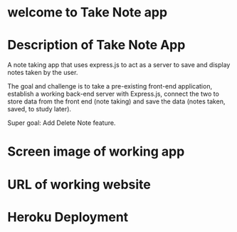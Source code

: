 # welcome to Take Note app #

# Description of Take Note App #
A note taking app that uses express.js to act as a
server to save and display notes taken by the user. 

The goal and challenge is to take a pre-existing front-end application, establish a working back-end server with Express.js, connect the two to store data from the front end (note taking) and save the data (notes taken, saved, to study later).

Super goal: Add Delete Note feature.

# Screen image of working app #

# URL of working website #

# Heroku Deployment #